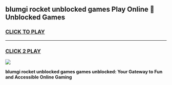 
## blumgi rocket unblocked games Play Online 👋 Unblocked Games
<h3>
<a href="https://premium.freeplayer.one?title=blumgi_rocket_unblocked_games&ref=19F">CLICK TO PLAY</a></h3>
<hr>

<h3>
<a href="https://premium.freeplayer.one?title=blumgi_rocket_unblocked_games&ref=19F">CLICK 2 PLAY</a>
  
</h3>

<a href="https://premium.freeplayer.one?title=blumgi_rocket_unblocked_games&ref=19F"><img src="https://clearcache.store/games.png"></a>


**blumgi rocket unblocked games games unblocked: Your Gateway to Fun and Accessible Online Gaming**
